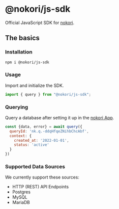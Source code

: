 # @nokori/js-sdk

Official JavaScript SDK for [nokori](https://nokori.com).

## The basics

### Installation

```bash
npm i @nokori/js-sdk
```

### Usage

Import and initialize the SDK.

```js
import { query } from "@nokori/js-sdk";
```

### Querying

Query a database after setting it up in the [nokori App](https://app.nokori.com).

```js
const {data, error} = await query({
  queryId: 'nk.q.-ddqHfqeZNihbChcAbf',
  context: {
    created_at: '2022-01-01',
    status: 'active'
  } 
})
```

### Supported Data Sources

We currently support these sources:

- HTTP (REST) API Endpoints
- Postgres
- MySQL
- MariaDB

